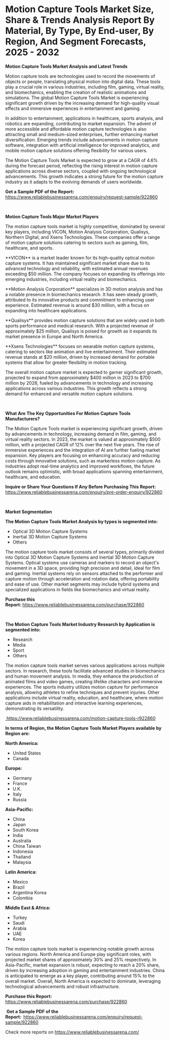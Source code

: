 <p><h1>Motion Capture Tools Market Size, Share & Trends Analysis Report By Material, By Type, By End-user, By Region, And Segment Forecasts, 2025 - 2032</h1></p><p><strong>Motion Capture Tools Market Analysis and Latest Trends</strong></p>
<p><p>Motion capture tools are technologies used to record the movements of objects or people, translating physical motion into digital data. These tools play a crucial role in various industries, including film, gaming, virtual reality, and biomechanics, enabling the creation of realistic animations and simulations. The global Motion Capture Tools Market is experiencing significant growth driven by the increasing demand for high-quality visual effects and immersive experiences in entertainment and gaming. </p><p>In addition to entertainment, applications in healthcare, sports analysis, and robotics are expanding, contributing to market expansion. The advent of more accessible and affordable motion capture technologies is also attracting small and medium-sized enterprises, further enhancing market diversification. Emerging trends include advancements in motion capture software, integration with artificial intelligence for improved analytics, and mobile motion capture solutions offering flexibility for various users. </p><p>The Motion Capture Tools Market is expected to grow at a CAGR of 4.6% during the forecast period, reflecting the rising interest in motion capture applications across diverse sectors, coupled with ongoing technological advancements. This growth indicates a strong future for the motion capture industry as it adapts to the evolving demands of users worldwide.</p></p>
<p><strong>Get a Sample PDF of the Report:&nbsp;</strong> <a href="https://www.reliablebusinessarena.com/enquiry/request-sample/922860?utm_campaign=2566&utm_medium=2&utm_source=Github&utm_content=ia&utm_term=10032025&utm_id=motion-capture-tools">https://www.reliablebusinessarena.com/enquiry/request-sample/922860</a></p>
<p>&nbsp;</p>
<p><strong>Motion Capture Tools Major Market Players</strong></p>
<p><p>The motion capture tools market is highly competitive, dominated by several key players, including VICON, Motion Analysis Corporation, Qualisys, Northern Digital, and Xsens Technologies. These companies offer a range of motion capture solutions catering to sectors such as gaming, film, healthcare, and sports.</p><p>**VICON** is a market leader known for its high-quality optical motion capture systems. It has maintained significant market share due to its advanced technology and reliability, with estimated annual revenues exceeding $50 million. The company focuses on expanding its offerings into emerging industries, including virtual reality and biomechanics.</p><p>**Motion Analysis Corporation** specializes in 3D motion analysis and has a notable presence in biomechanics research. It has seen steady growth, attributed to its innovative products and commitment to enhancing user experience. Estimated revenue is around $30 million, with a focus on expanding into healthcare applications.</p><p>**Qualisys** provides motion capture solutions that are widely used in both sports performance and medical research. With a projected revenue of approximately $25 million, Qualisys is poised for growth as it expands its market presence in Europe and North America.</p><p>**Xsens Technologies** focuses on wearable motion capture systems, catering to sectors like animation and live entertainment. Their estimated revenue stands at $20 million, driven by increased demand for portable systems that allow for greater flexibility in motion tracking.</p><p>The overall motion capture market is expected to garner significant growth, projected to expand from approximately $400 million in 2023 to $700 million by 2028, fueled by advancements in technology and increasing applications across various industries. This growth reflects a strong demand for enhanced and versatile motion capture solutions.</p></p>
<p>&nbsp;</p>
<p><strong>What Are The Key Opportunities For Motion Capture Tools Manufacturers?</strong></p>
<p><p>The Motion Capture Tools market is experiencing significant growth, driven by advancements in technology, increasing demand in film, gaming, and virtual reality sectors. In 2023, the market is valued at approximately $500 million, with a projected CAGR of 12% over the next five years. The rise of immersive experiences and the integration of AI are further fueling market expansion. Key players are focusing on enhancing accuracy and reducing costs through innovative solutions, such as markerless motion capture. As industries adopt real-time analytics and improved workflows, the future outlook remains optimistic, with broad applications spanning entertainment, healthcare, and education.</p></p>
<p><strong>Inquire or Share Your Questions If Any Before Purchasing This Report:</strong> <a href="https://www.reliablebusinessarena.com/enquiry/pre-order-enquiry/922860?utm_campaign=2566&utm_medium=2&utm_source=Github&utm_content=ia&utm_term=10032025&utm_id=motion-capture-tools">https://www.reliablebusinessarena.com/enquiry/pre-order-enquiry/922860</a></p>
<p>&nbsp;</p>
<p><strong>Market Segmentation</strong></p>
<p><strong>The Motion Capture Tools Market Analysis by types is segmented into:</strong></p>
<p><ul><li>Optical 3D Motion Capture Systems</li><li>Inertial 3D Motion Capture Systems</li><li>Others</li></ul></p>
<p><p>The motion capture tools market consists of several types, primarily divided into Optical 3D Motion Capture Systems and Inertial 3D Motion Capture Systems. Optical systems use cameras and markers to record an object's movement in a 3D space, providing high precision and detail, ideal for film and gaming. Inertial systems rely on sensors attached to the performer and capture motion through acceleration and rotation data, offering portability and ease of use. Other market segments may include hybrid systems and specialized applications in fields like biomechanics and virtual reality.</p></p>
<p><strong>Purchase this Report:&nbsp;</strong><a href="https://www.reliablebusinessarena.com/purchase/922860?utm_campaign=2566&utm_medium=2&utm_source=Github&utm_content=ia&utm_term=10032025&utm_id=motion-capture-tools">https://www.reliablebusinessarena.com/purchase/922860</a></p>
<p>&nbsp;</p>
<p><strong>The Motion Capture Tools Market Industry Research by Application is segmented into:</strong></p>
<p><ul><li>Research</li><li>Media</li><li>Sport</li><li>Others</li></ul></p>
<p><p>The motion capture tools market serves various applications across multiple sectors. In research, these tools facilitate advanced studies in biomechanics and human movement analysis. In media, they enhance the production of animated films and video games, creating lifelike characters and immersive experiences. The sports industry utilizes motion capture for performance analysis, allowing athletes to refine techniques and prevent injuries. Other applications include virtual reality, education, and healthcare, where motion capture aids in rehabilitation and interactive learning experiences, demonstrating its versatility.</p></p>
<p><a href="https://www.reliablebusinessarena.com/motion-capture-tools-r922860?utm_campaign=2566&utm_medium=2&utm_source=Github&utm_content=ia&utm_term=10032025&utm_id=motion-capture-tools">&nbsp;https://www.reliablebusinessarena.com/motion-capture-tools-r922860</a></p>
<p><strong>In terms of Region, the Motion Capture Tools Market Players available by Region are:</strong></p>
<p>
    <p> <strong> North America: </strong>
        <ul>
            <li>United States</li>
            <li>Canada</li>
        </ul>
        </p> 
    <p> <strong> Europe: </strong>
        <ul>
            <li>Germany</li>
            <li>France</li>
            <li>U.K.</li>
            <li>Italy</li>
            <li>Russia</li>
        </ul>
        </p> 
    <p> <strong> Asia-Pacific: </strong>
        <ul>
            <li>China</li>
            <li>Japan</li>
            <li>South Korea</li>
            <li>India</li>
            <li>Australia</li>
            <li>China Taiwan</li>
            <li>Indonesia</li>
            <li>Thailand</li>
            <li>Malaysia</li>
        </ul>
        </p> 
    <p> <strong> Latin America: </strong>
        <ul>
            <li>Mexico</li>
            <li>Brazil</li>
            <li>Argentina Korea</li>
            <li>Colombia</li>
        </ul>
        </p> 
    <p> <strong> Middle East & Africa: </strong>
        <ul>
            <li>Turkey</li>
            <li>Saudi</li>
            <li>Arabia</li>
            <li>UAE</li>
            <li>Korea</li>
        </ul>
    </p>
    </p>
<p><p>The motion capture tools market is experiencing notable growth across various regions. North America and Europe play significant roles, with projected market shares of approximately 30% and 25% respectively. In Asia-Pacific, market expansion is robust, expecting to reach a 20% share, driven by increasing adoption in gaming and entertainment industries. China is anticipated to emerge as a key player, contributing around 15% to the overall market. Overall, North America is expected to dominate, leveraging technological advancements and robust infrastructure.</p></p>
<p><strong>Purchase this Report: </strong><a href="https://www.reliablebusinessarena.com/purchase/922860?utm_campaign=2566&utm_medium=2&utm_source=Github&utm_content=ia&utm_term=10032025&utm_id=motion-capture-tools">https://www.reliablebusinessarena.com/purchase/922860</a></p>
<p>&nbsp;<strong>Get a Sample PDF of the Report:&nbsp;&nbsp;</strong><a href="https://www.reliablebusinessarena.com/enquiry/request-sample/922860?utm_campaign=2566&utm_medium=2&utm_source=Github&utm_content=ia&utm_term=10032025&utm_id=motion-capture-tools">https://www.reliablebusinessarena.com/enquiry/request-sample/922860</a></p>
<p><strong></strong></p>
<p>Check more reports on <a href="https://www.reliablebusinessarena.com/?utm_campaign=2566&utm_medium=2&utm_source=Github&utm_content=ia&utm_term=10032025&utm_id=motion-capture-tools">https://www.reliablebusinessarena.com/</a></p>